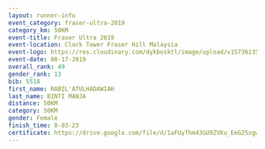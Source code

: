 ```yaml
---
layout: runner-info 
event_category: fraser-ultra-2019 
category_km: 50KM 
event-title: Fraser Ultra 2019 
event-location: Clock Tower Fraser Hill Malaysia 
event-logo: https://res.cloudinary.com/dykbosktl/image/upload/v1573613535/Logo/logo_mfst7w.jpg
event-date: 08-17-2019 
overall_rank: 49
gender_rank: 13
bib: 5518
first_name: RABIL'ATULHADAWIAH
last_name: BINTI MANJA
distance: 50KM
category: 50KM
gender: Female
finish_time: 8-03-23
certificate: https://drive.google.com/file/d/1aFUyThm43GU9ZVKu_EeG25sgwTuxXA_2/view?usp=sharing
---
```

